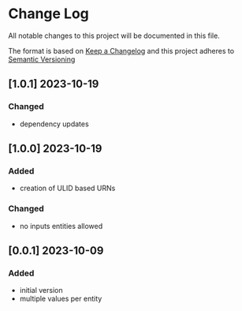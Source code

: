 # Change Log

All notable changes to this project will be documented in this file.

The format is based on [Keep a Changelog](http://keepachangelog.com/) and this project adheres to [Semantic Versioning](https://semver.org/)

## [1.0.1] 2023-10-19

### Changed

- dependency updates


## [1.0.0] 2023-10-19

### Added

- creation of ULID based URNs

### Changed

- no inputs entities allowed


## [0.0.1] 2023-10-09

### Added

- initial version
- multiple values per entity

